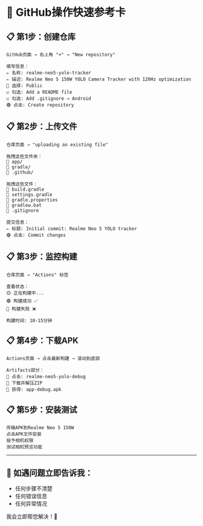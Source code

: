 # 🎯 GitHub操作快速参考卡

## 📋 第1步：创建仓库
```
GitHub页面 → 右上角 "+" → "New repository"

填写信息：
✏️ 名称: realme-neo5-yolo-tracker
✏️ 描述: Realme Neo 5 150W YOLO Camera Tracker with 120Hz optimization
🔘 选择: Public
☑️ 勾选: Add a README file
☑️ 勾选: Add .gitignore → Android
🟢 点击: Create repository
```

## 📋 第2步：上传文件
```
仓库页面 → "uploading an existing file"

拖拽这些文件夹：
📁 app/
📁 gradle/  
📁 .github/

拖拽这些文件：
📄 build.gradle
📄 settings.gradle
📄 gradle.properties
📄 gradlew.bat
📄 .gitignore

提交信息：
✏️ 标题: Initial commit: Realme Neo 5 YOLO tracker
🟢 点击: Commit changes
```

## 📋 第3步：监控构建
```
仓库页面 → "Actions" 标签

查看状态：
🟡 正在构建中...
🟢 构建成功 ✅
🔴 构建失败 ❌

构建时间: 10-15分钟
```

## 📋 第4步：下载APK
```
Actions页面 → 点击最新构建 → 滚动到底部

Artifacts部分：
📱 点击: realme-neo5-yolo-debug
💾 下载并解压ZIP
📄 获得: app-debug.apk
```

## 📋 第5步：安装测试
```
传输APK到Realme Neo 5 150W
点击APK文件安装
授予相机权限
测试相机预览功能
```

---

## 🚨 如遇问题立即告诉我：
- 任何步骤不清楚
- 任何错误信息
- 任何异常情况

我会立即帮您解决！🚀
